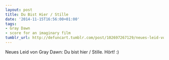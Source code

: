 ```yaml
---
layout: post
title: Du Bist Hier / Stille
date: '2014-11-15T16:56:00+01:00'
tags:
- Gray Dawn
- score for an imaginary film
tumblr_url: http://defuncart.tumblr.com/post/102697267129/neues-leid-von-gray-dawn-du-bist-hier-stille
---
```

Neues Leid von Gray Dawn: Du bist hier / Stille. Hört! :)
